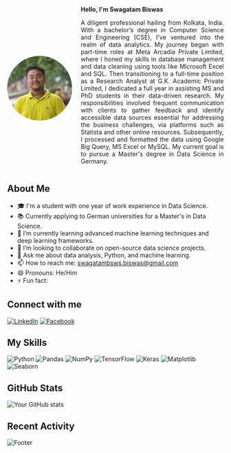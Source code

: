 <div style="display: flex; align-items: center;">
  <img src="https://github.com/Snomo1/Snomo1/blob/main/Riki.jpg?raw=true" alt="Header" style="width:30%;max-width:200px; border-radius: 50%; margin-right: 20px;">
  <div>
    <div style="font-weight: bold;">Hello, I'm Swagatam Biswas</div>
    <p style="text-align: justify;">
      A diligent professional hailing from Kolkata, India. With a bachelor’s degree in Computer Science and Engineering (CSE), I've ventured into the realm of data analytics. My journey began with part-time roles at Meta Arcadia Private Limited, where I honed my skills in database management and data cleaning using tools like Microsoft Excel and SQL. Then transitioning to a full-time position as a Research Analyst at G.K. Academic Private Limited, I dedicated a full year in assisting MS and PhD students in their data-driven research. My responsibilities involved frequent communication with clients to gather feedback and identify accessible data sources essential for addressing the business challenges, via platforms such as Statista and other online resources. Subsequently, I processed and formatted the data using Google Big Query, MS Excel or MySQL. My current goal is to pursue a Master's degree in Data Science in Germany.
    </p>
  </div>
</div>

## About Me

- 🎓 I'm a student with one year of work experience in Data Science.
- 📚 Currently applying to German universities for a Master's in Data Science.
- 🌱 I’m currently learning advanced machine learning techniques and deep learning frameworks.
- 👯 I’m looking to collaborate on open-source data science projects.
- 💬 Ask me about data analysis, Python, and machine learning.
- 📫 How to reach me: swagatambsws.biswas@gmail.com
- 😄 Pronouns: He/Him
- ⚡ Fun fact: 

## Connect with me
[![LinkedIn](https://img.shields.io/badge/LinkedIn-blue?style=flat&logo=linkedin)](https://www.linkedin.com/in/swagatambiswas747/)
[![Facebook](https://img.shields.io/badge/Facebook-blue?style=flat&logo=facebook)](https://www.facebook.com/riki747)

## My Skills
![Python](https://img.shields.io/badge/Python-black?style=flat&logo=python)
![Pandas](https://img.shields.io/badge/Pandas-black?style=flat&logo=pandas)
![NumPy](https://img.shields.io/badge/NumPy-black?style=flat&logo=numpy)
![TensorFlow](https://img.shields.io/badge/TensorFlow-black?style=flat&logo=tensorflow)
![Keras](https://img.shields.io/badge/Keras-black?style=flat&logo=keras)
![Matplotlib](https://img.shields.io/badge/Matplotlib-black?style=flat&logo=matplotlib)
![Seaborn](https://img.shields.io/badge/Seaborn-black?style=flat&logo=seaborn)

## GitHub Stats
![Your GitHub stats](https://github-readme-stats.vercel.app/api?username=Snomo1&show_icons=true&hide_border=true)

## Recent Activity
<!--START_SECTION:activity-->
<!--END_SECTION:activity-->

![Footer](https://your-image-url.com/footer.png)


